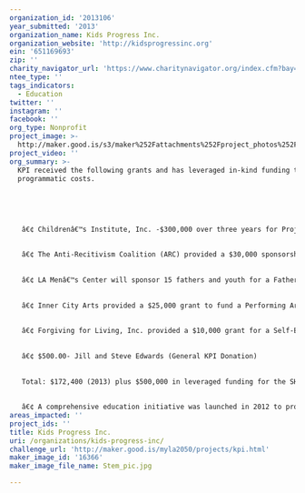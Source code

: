 ```yaml
---
organization_id: '2013106'
year_submitted: '2013'
organization_name: Kids Progress Inc.
organization_website: 'http://kidsprogressinc.org'
ein: '651169693'
zip: ''
charity_navigator_url: 'https://www.charitynavigator.org/index.cfm?bay=search.profile&ein=651169693'
ntee_type: ''
tags_indicators:
  - Education
twitter: ''
instagram: ''
facebook: ''
org_type: Nonprofit
project_image: >-
  http://maker.good.is/s3/maker%252Fattachments%252Fproject_photos%252Fimages%252F16366%252Fdisplay%252FStem_pic.jpg=c570x385
project_video: ''
org_summary: >-
  KPI received the following grants and has leveraged in-kind funding to offset
  programmatic costs.
   
   
   
   
   
   â€¢ Childrenâ€™s Institute, Inc. -$300,000 over three years for Project Fatherhood, a menâ€™s support group on parenting ($100,000 for 2013)
   
   
   â€¢ The Anti-Recitivism Coalition (ARC) provided a $30,000 sponsorship of the Canyon Creek Camp for youth and their parents (March 2013)
   
   
   â€¢ LA Menâ€™s Center will sponsor 15 fathers and youth for a Fathers & Sons mentoring Retreat in April 2013
   
   
   â€¢ Inner City Arts provided a $25,000 grant to fund a Performing Arts program at Jordan Downs public housing community (Spring 2013)
   
   
   â€¢ Forgiving for Living, Inc. provided a $10,000 grant for a Self-Esteem building program at Jordan Downs (Spring 2013)
   
   
   â€¢ $500.00- Jill and Steve Edwards (General KPI Donation)
   
   
   Total: $172,400 (2013) plus $500,000 in leveraged funding for the SHIELDS For families, Inc. Contract
   
   
   â€¢ A comprehensive education initiative was launched in 2012 to provide resources/programs for youth residing in public housing communities.
areas_impacted: ''
project_ids: ''
title: Kids Progress Inc.
uri: /organizations/kids-progress-inc/
challenge_url: 'http://maker.good.is/myla2050/projects/kpi.html'
maker_image_id: '16366'
maker_image_file_name: Stem_pic.jpg

---
```

